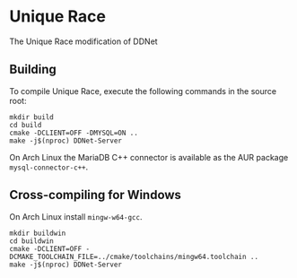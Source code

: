Unique Race
===========

The Unique Race modification of DDNet

Building
--------

To compile Unique Race, execute the following commands in the source root:

    mkdir build
    cd build
    cmake -DCLIENT=OFF -DMYSQL=ON ..
    make -j$(nproc) DDNet-Server

On Arch Linux the MariaDB C++ connector is available as the AUR package `mysql-connector-c++`.

Cross-compiling for Windows
---------------------------

On Arch Linux install `mingw-w64-gcc`.

    mkdir buildwin
    cd buildwin
    cmake -DCLIENT=OFF -DCMAKE_TOOLCHAIN_FILE=../cmake/toolchains/mingw64.toolchain ..
    make -j$(nproc) DDNet-Server
